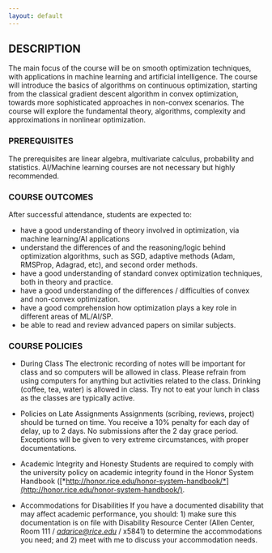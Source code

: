 ```yaml
---
layout: default
---
```


## DESCRIPTION

The main focus of the course will be on smooth optimization techniques, with applications in machine learning and artificial intelligence. The course will introduce the basics of algorithms on continuous optimization, starting from the classical gradient descent algorithm in convex optimization, towards more sophisticated approaches in non-convex scenarios. The course will explore the fundamental theory, algorithms, complexity and approximations in nonlinear optimization. 

### PREREQUISITES

The prerequisites are linear algebra, multivariate calculus, probability and statistics. AI/Machine learning courses are not necessary but highly recommended.

### COURSE OUTCOMES

After successful attendance, students are expected to:
+ have a good understanding of theory involved in optimization, via machine learning/AI applications
+ understand the differences of and the reasoning/logic behind optimization algorithms, such as SGD, adaptive methods (Adam, RMSProp, Adagrad, etc), and second order methods.
+ have a good understanding of standard convex optimization techniques, both in theory and practice.
+ have a good understanding of the differences / difficulties of convex and non-convex optimization.
+ have a good comprehension how optimization plays a key role in different areas of ML/AI/SP.
+ be able to read and review advanced papers on similar subjects.

### COURSE POLICIES

- During Class
The electronic recording of notes will be important for class and so computers will be allowed in
class. Please refrain from using computers for anything but activities related to the class. 
Drinking (coffee, tea, water) is allowed in class. Try not to eat your lunch in class as the 
classes are typically active.

- Policies on Late Assignments
Assignments (scribing, reviews, project) should be turned on time. You receive a 10% penalty for 
each day of delay, up to 2 days. No submissions after the 2 day grace period. Exceptions will be 
given to very extreme circumstances, with proper documentations.

- Academic Integrity and Honesty
Students are required to comply with the university policy on academic integrity found in the 
Honor System Handbook ([*http://honor.rice.edu/honor-system-handbook/*](http://honor.rice.edu/honor-system-handbook/).

- Accommodations for Disabilities
If you have a documented disability that may affect academic performance, you should: 1) make sure
this documentation is on file with Disability Resource Center (Allen Center, Room 111 / 
[*adarice@rice.edu*](adarice@rice.edu) / x5841) to determine the accommodations you need; and 2) meet with me to discuss 
your accommodation needs.

